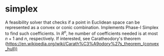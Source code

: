 # simplex
A feasibility solver that checks if a point in Euclidean space can be represented as a convex or conic combination. Implements Phase-I Simplex to find such coefficients.
In $R^n$, he number of coefficients needed is at most $n+1$ and $n$, respectively. If interested, see Caratheodory's theorem (https://en.wikipedia.org/wiki/Carath%C3%A9odory%27s_theorem_(convex_hull))

